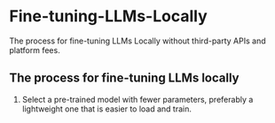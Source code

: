 # Fine-tuning-LLMs-Locally
The process for fine-tuning LLMs Locally without third-party APIs and platform fees.

## The process for fine-tuning LLMs locally 

1. Select a pre-trained model with fewer parameters, preferably a lightweight one that is easier to load and train.
